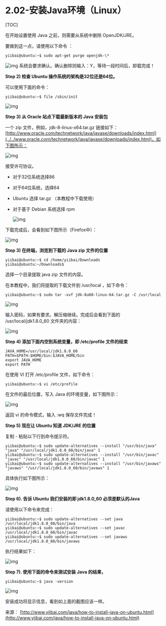 # 2.02-安装Java环境（Linux）

[TOC]

在开始设置使用 Java 之前，则需要从系统中删除 OpenJDK/JRE。

要做到这一点，请使用以下命令 ：

```
yiibai@ubuntu:~$ sudo apt-get purge openjdk-\*
```

![img](images/1-150R209241Y42.png)
系统会要求确认。确认删除则输入：Y，等待一段时间后，卸载完成！

**Step 2) 检查 Ubuntu 操作系统的架构是32位还是64位。**

可以使用下面的命令：

```
yiibai@ubuntu:~$ file /sbin/init
```

![img](images/1-150R2092451B9.png)

**Step 3) 从 Oracle 站点下载最新版本的 Java 安装包**

一个 zip 文件，例如，jdk-8-linux-x64.tar.gz
链接如下：[http://www.oracle.com/technetwork/java/javase/downloads/index.html](../../www.oracle.com/technetwork/java/javase/downloads/index.html)，如下图所示：

![img](images/1-150R209251JM.png)

接受许可协议。

- 对于32位系统选择86
- 对于64位系统，选择64
- Ubuntu 选择 tar.gz （本教程中下载使用）
- 对于基于 Debian 系统选择 rpm

  ![img](images/1-150R2092552Y4.png)



下载完成后，会看到如下图所示（Firefox中）：

![img](images/1-150R2092615530.png)



**Step 3) 在终端，浏览到下载的 Java zip 文件的位置**

```
yiibai@ubuntu:~$ cd /home/yiibai/Downloads
yiibai@ubuntu:~/Downloads$ 
```

选择一个目录提取 java zip 文件的内容。

在本教程中，我们将提取的下载文件到 /usr/local ，如下命令：

```
yiibai@ubuntu:~$ sudo tar -xvf jdk-8u60-linux-64.tar.gz -C /usr/local

```

![img](images/1-150R2092Z3939.png)

输入密码，如果有要求。解压缩继续。完成后会看到下面的 /usr/local/jdk1.8.0_60 文件夹的内容：

![img](images/1-150R209301J08.png)

**Step 4) 添加下面内空到系统变量，即 /etc/profile 文件的结束**

```
JAVA_HOME=/usr/local/jdk1.8.0_60
PATH=$PATH:$HOME/bin:$JAVA_HOME/bin
export JAVA_HOME
export PATH
```

在使用 VI 打开 /etc/profile 文件，如下命令：

```
yiibai@ubuntu:~$ vi /etc/profile
```

在文件的最后位置，写入 Java 的环境变量，如下图所示：

![img](images/1-150R2093046140.png)

返回 vi 的命令模式，输入 :wq 保存文件完成！

**Step 5) 现在让 Ubuntu 知道 JDK/JRE 的位置**

复制 - 粘贴以下行到命令提示符。

```
yiibai@ubuntu:~$ sudo update-alternatives --install "/usr/bin/java" "java" "/usr/local/jdk1.8.0_60/bin/java" 1
yiibai@ubuntu:~$ sudo update-alternatives --install "/usr/bin/javac" "javac" "/usr/local/jdk1.8.0_60/bin/javac" 1
yiibai@ubuntu:~$ sudo update-alternatives --install "/usr/bin/javaws" "javaws" "/usr/local/jdk1.8.0_60/bin/javaws" 1
```

具体执行如下图所示：

![img](images/1-150R2093113620.png)

**Step 6). 告诉 Ubuntu 我们安装的即 jdk1.8.0_60 必须是默认的Java**

请使用以下命令来完成：

```
yiibai@ubuntu:~$ sudo update-alternatives --set java /usr/local/jdk1.8.0_60/bin/java
yiibai@ubuntu:~$ sudo update-alternatives --set javac /usr/local/jdk1.8.0_60/bin/javac
yiibai@ubuntu:~$ sudo update-alternatives --set javaws /usr/local/jdk1.8.0_60/bin/javaws
```

执行结果如下：

![img](images/1-150R2093133b6.png)

**Step 7). 使用下面的命令来测试安装 Java 的结果，**

```
yiibai@ubuntu:~$ java -version
```

![img](images/1-150R2093203317.png)

安装成功将显示信息，看到如上面的截图应该一样。

来源： [http://www.yiibai.com/java/how-to-install-java-on-ubuntu.html](http://www.yiibai.com/java/how-to-install-java-on-ubuntu.html)